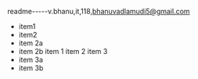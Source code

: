 readme-----v.bhanu,it,118,bhanuvadlamudi5@gmail.com
* item1
* item2
* item 2a
* item 2b
item 1
item 2
item 3
* item 3a
* item 3b
